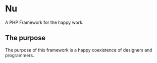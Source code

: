 # Nu
A PHP Framework for the happy work.

## The purpose
The purpose of this framework is a happy coexistence of designers and programmers.
